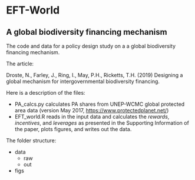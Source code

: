 # EFT-World
## A global biodiversity financing mechanism

The code and data for a policy design study on a a global biodiversity financing mechanism.

The article:

Droste, N., Farley, J., Ring, I., May, P.H., Ricketts, T.H. (2019)
Designing a global mechanism for intergovernmental biodiversity financing.

Here is a description of the files:

- PA_calcs.py calculates PA shares from UNEP-WCMC global protected area data (version May 2017, https://www.protectedplanet.net/)
- EFT_world.R reads in the input data and calculates the *rewards*, *incentives*, and *leverages* as presented in the Supporting Information of the paper, plots figures, and writes out the data.

The folder structure:

- data
  - raw
  - out
- figs
